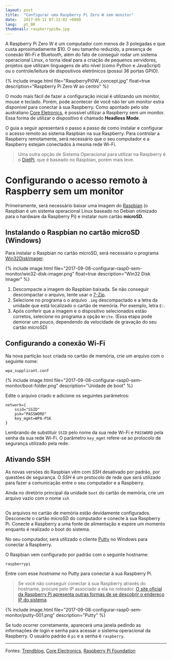 ```yaml
---
layout: post
title:  "Configurar uma Raspberry Pi Zero W sem monitor"
date:   2017-09-11 07:32:02 +0000
lang:   pt_BR
thumbnail: raspberrypi0w.jpg
---
```


A Raspberry Pi Zero W é um computador com menos de 3 polegadas e que custa aproximadamente $10. O seu tamanho reduzido, a presença de conexão Wi-Fi e Bluetooth, além do fato de conseguir rodar um sistema operacional Linux, o torna ideal para a criação de pequenos servidores, projetos que utilizam linguagens de alto nível (como Python e JavaScript) ou o controle/leitura de dispositivos eletrônicos (possui 36 portas GPIO).

{% include image.html file="RaspberryPi0W_concept.jpg" float=true description="Raspberry Pi Zero W ao centro" %}

O modo mais fácil de fazer a configuração inicial é utilizando um monitor, mouse e teclado. Porém, pode acontecer de você não ter um monitor extra disponível para conectar à sua Raspberry. Como apontado pelo site australiano [Core Eletronics](https://core-electronics.com.au/tutorials/raspberry-pi-zerow-headless-wifi-setup.html), é possível utilizar a Raspberry sem um monitor. Essa forma de utilizar o dispositivo é chamado **Headless Mode**.

O guia a seguir apresentará o passo a passo de como instalar e configurar o acesso remoto ao sistema Raspbian na sua Raspberry. Para controlar a Raspberry remotamente, será necessário que o seu computador e a Raspberry estejam conectados à mesma rede Wi-Fi.

> Uma outra opção de Sistema Operacional para utilizar na Raspberry é o [DietPi](http://dietpi.com/), que é baseado no Raspbian, porém mais leve.

# Configurando o acesso remoto à Raspberry sem um monitor

Primeiramente, será necessário baixar uma imagem do [Raspbian](https://www.raspberrypi.org/downloads/raspbian/) (o Raspbian é um sistema operacional Linux baseado no Debian otimizado para o hardware da Raspberry Pi) e instalar num cartão **microSD**.

## Instalando o Raspbian no cartão microSD (Windows)

Para instalar o Raspbian no cartão microSD, será necessário o programa [Win32DiskImager](https://sourceforge.net/projects/win32diskimager/).

{% include image.html file="2017-09-08-configurar-rasp0-sem-monitor/win32-disk-imager.png" float=true description="Win32 Disk Imager" %}

1. Descompacte a imagem do Raspbian baixada. Se não conseguir descompactar o arquivo, tente usar o [7-Zip](http://www.7-zip.org/download.html).
2. Selecione no programa o o arquivo ``.img`` descompactado e a letra da unidade que está localizado o cartão de memória. Por exemplo, letra ``E:``.
3. Após conferir que a imagem e o dispositivo selecionados estão corretos, selecione no programa a opção ``Write``. (Essa etapa pode demorar um pouco, dependendo da velocidade de gravação do seu cartão microSD)

## Configurando a conexão Wi-Fi

Na nova partição ``boot`` criada no cartão de memória, crie um arquivo com o seguinte nome:

```
wpa_supplicant.conf
```

{% include image.html file="2017-09-08-configurar-rasp0-sem-monitor/boot-folder.png" description="Unidade de boot" %}

Edite o arquivo criado e adicione os seguintes parâmetros:

```
network={
    ssid="SSID"
    psk="PASSWORD"
    key_mgmt=WPA-PSK
}
```

Lembrando de substituir ``SSID`` pelo nome da sua rede Wi-Fi e ``PASSWORD`` pela senha da sua rede Wi-Fi. O parâmetro ``key_mgmt`` refere-se ao protocolo de segurança utilizado pela rede.

## Ativando SSH

As novas versões do Raspbian vêm com _SSH_ desativado por padrão, por questões de segurança. O _SSH_ é um protocolo de rede que será utilizado para fazer a comunicação entre o seu computador e a Raspberry.

Ainda no diretório principal da unidade ``boot`` do cartão de memória, crie um arquivo vazio com o nome ``ssh``

## 

Os arquivos no cartão de memória estão devidamente configurados. Desconecte o cartão microSD do computador e conecte à sua Raspberry Pi. Conecte a Raspberry a uma fonte de alimentação e espere um momento enquanto é realizado o boot do sistema.

No seu computador, será utilizado o cliente [Putty](https://www.chiark.greenend.org.uk/~sgtatham/putty/latest.html) no Windows para conectar à Raspberry.

O Raspbian vem configurado por padrão com o seguinte hostname:

```
raspberrypi
```

Entre com esse _hostname_ no Putty para conectar à sua Raspberry Pi.

> Se você não conseguir conectar à sua Raspberry através do hostname, procure pelo IP associado a ela no roteador. [O site oficial da Raspberry Pi apresenta outras formas de se descobrir o endereço IP do sistema](https://www.raspberrypi.org/documentation/remote-access/ip-address.md).

{% include image.html file="2017-09-08-configurar-rasp0-sem-monitor/putty-001.png" description="Putty" %}

Se tudo ocorrer corretamente, aparecerá uma janela pedindo as informações de login e senha para acessar o sistema operacional da Raspberry. O usuário padrão é ``pi`` e a senha é ``raspberry``.

---

Fontes: [Trendblog](http://trendblog.net/install-raspbian-sd-card-os-x-windows/), [Core Electronics](https://core-electronics.com.au/tutorials/raspberry-pi-zerow-headless-wifi-setup.html), [Raspberry Pi Foundation](https://www.raspberrypi.org/documentation/remote-access/ssh/windows.md)
